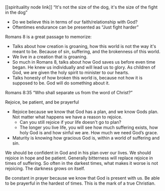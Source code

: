 [[spirituality node link]]
“It's not the size of the dog, it's the size of the fight in the dog”

- Do we believe this in terms of our faith/relationship with God?
- Oftentimes endurance can be presented as “Just fight harder”

Romans 8 is a great passage to memorize:

- Talks about how creation is groaning, how this world is not the way it's meant to be. Because of sin, suffering, and the brokenness of this world.
- We live in a creation that is groaning.
- So much in Romans 8, talks about how God saves us before even time began. He knew us individually and will lead us to glory. As children of God, we are given the holy spirit to minister to our hearts.
- Talks honesty of how broken this world is, because not how it is supposed to be. God will do something about it.

Romans 8:35 “Who shall separate us from the word of Christ?”

Rejoice, be patient, and be prayerful

- Rejoice because we know that God has a plan, and we know Gods plan. Not matter what happens we have a reason to rejoice.
    - Can you still rejoice if your life doesn't go to plan?
    - The longer you live life, you will see how much suffering exists, how holy God is and how sinful we are. How much we need God’s grace.
- Maturity is knowing how gracious God is, within a world of suffering and sin.

We should be confident in God and in his plan over our lives. We should rejoice in hope and be patient. Generally bitterness will replace rejoice in times of suffering. So often in the darkest times, what makes it worse is not rejoicing. The darkness grows on itself.

Be constant in prayer because we know that God is present with us. Be able to be prayerful in the hardest of times. This is the mark of a true Christian.